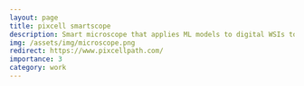 ```yaml
---
layout: page
title: pixcell smartscope
description: Smart microscope that applies ML models to digital WSIs to speed up diagnoses for doctors
img: /assets/img/microscope.png
redirect: https://www.pixcellpath.com/
importance: 3
category: work
---
```


